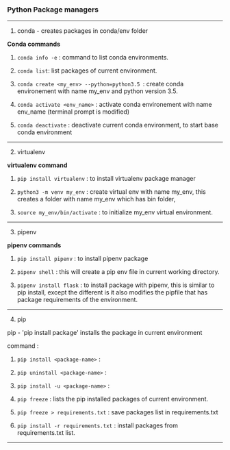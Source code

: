 

### Python Package managers

----------------------------

1. conda - creates packages in conda/env folder

**Conda commands**

1. `conda info -e` : command to list conda environments.

2. `conda list`: list packages of current environment.

3. `conda create <my_env> --python=python3.5 `: create conda environement with name my_env and python version 3.5.

3. `conda activate <env_name>` : activate conda environement with name env_name (terminal prompt is modified)

4. `conda deactivate` : deactivate current conda environment, to start base conda environment


--------------------------

2. virtualenv

**virtualenv command**

1. `pip install virtualenv` : to install virtualenv package manager

2. `python3 -m venv my_env` : create virtual env with name my_env, this creates a folder with name my_env which has bin folder,

3. `source my_env/bin/activate` : to initialize my_env virtual environment.

-------------------------

3. pipenv

**pipenv commands**

1. `pip install pipenv` : to install pipenv package

2. `pipenv shell` : this will create a  pip env file in current working directory.

3. `pipenv install flask` : to install package with pipenv, this is similar to pip install, except the different is it also modifies the pipfile that has package requirements of the environment.

------------------------

4. pip

pip - 'pip install package' installs the package in current environment

command : 

1. `pip install <package-name>` :

2. `pip uninstall <package-name>` :

3. `pip install -u <package-name>` :

4. `pip freeze` : lists the pip installed packages of current environment.

5. `pip freeze > requirements.txt` : save packages list in requirements.txt

6. `pip install -r requirements.txt` : install packages from requirements.txt list.

------------------------







